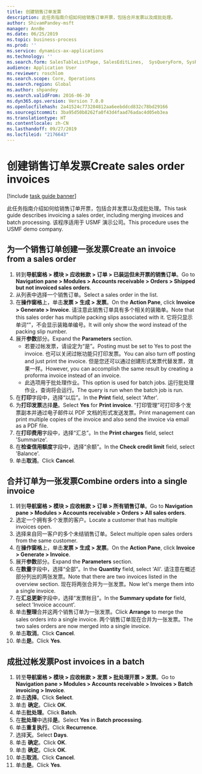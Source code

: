 ```yaml
---
title: 创建销售订单发票
description: 此任务指南介绍如何给销售订单开票，包括合并发票以及成批处理。
author: ShivamPandey-msft
manager: AnnBe
ms.date: 06/25/2019
ms.topic: business-process
ms.prod: ''
ms.service: dynamics-ax-applications
ms.technology: ''
ms.search.form: SalesTableListPage, SalesEditLines,  SysQueryForm, SysRecurrence
audience: Application User
ms.reviewer: roschlom
ms.search.scope: Core, Operations
ms.search.region: Global
ms.author: shpandey
ms.search.validFrom: 2016-06-30
ms.dyn365.ops.version: Version 7.0.0
ms.openlocfilehash: 2a41524c773284812aa6eebddcd832c78bd29166
ms.sourcegitcommit: 3ba95d50b8262fa0f43d4faad76adac4d05eb3ea
ms.translationtype: HT
ms.contentlocale: zh-CN
ms.lasthandoff: 09/27/2019
ms.locfileid: "2176643"
---
```

# <a name="create-sales-order-invoices"></a><span data-ttu-id="cdaeb-103">创建销售订单发票</span><span class="sxs-lookup"><span data-stu-id="cdaeb-103">Create sales order invoices</span></span>

[!include [task guide banner](../../includes/task-guide-banner.md)]

<span data-ttu-id="cdaeb-104">此任务指南介绍如何给销售订单开票，包括合并发票以及成批处理。</span><span class="sxs-lookup"><span data-stu-id="cdaeb-104">This task guide describes invoicing a sales order, including merging invoices and batch processing.</span></span> <span data-ttu-id="cdaeb-105">该程序适用于 USMF 演示公司。</span><span class="sxs-lookup"><span data-stu-id="cdaeb-105">This procedure uses the USMF demo company.</span></span>


## <a name="create-an-invoice-from-a-sales-order"></a><span data-ttu-id="cdaeb-106">为一个销售订单创建一张发票</span><span class="sxs-lookup"><span data-stu-id="cdaeb-106">Create an invoice from a sales order</span></span>
1. <span data-ttu-id="cdaeb-107">转到**导航窗格 > 模块 > 应收帐款 > 订单 > 已装运但未开票的销售订单**。</span><span class="sxs-lookup"><span data-stu-id="cdaeb-107">Go to **Navigation pane > Modules > Accounts receivable > Orders > Shipped but not invoiced sales orders**.</span></span>
2. <span data-ttu-id="cdaeb-108">从列表中选择一个销售订单。</span><span class="sxs-lookup"><span data-stu-id="cdaeb-108">Select a sales order in the list.</span></span> 
3. <span data-ttu-id="cdaeb-109">在**操作窗格**上，单击**发票 > 生成 > 发票**。</span><span class="sxs-lookup"><span data-stu-id="cdaeb-109">On the **Action Pane**, click **Invoice > Generate > Invoice**.</span></span> <span data-ttu-id="cdaeb-110">请注意此销售订单具有多个相关的装箱单。</span><span class="sxs-lookup"><span data-stu-id="cdaeb-110">Note that this sales order has multiple packing slips associated with it.</span></span> <span data-ttu-id="cdaeb-111">它将只显示单词“<multiple>”，不会显示装箱单编号。</span><span class="sxs-lookup"><span data-stu-id="cdaeb-111">It will only show the word <multiple> instead of the packing slip number.</span></span>  
4. <span data-ttu-id="cdaeb-112">展开**参数**部分。</span><span class="sxs-lookup"><span data-stu-id="cdaeb-112">Expand the **Parameters** section.</span></span>
    - <span data-ttu-id="cdaeb-113">若要过帐发票，请设定为“是”。</span><span class="sxs-lookup"><span data-stu-id="cdaeb-113">Posting must be set to Yes to post the invoice.</span></span> <span data-ttu-id="cdaeb-114">也可以关闭过帐功能只打印发票。</span><span class="sxs-lookup"><span data-stu-id="cdaeb-114">You can also turn off posting and just print the invoice.</span></span> <span data-ttu-id="cdaeb-115">但是您还可以通过创建形式发票代替发票，效果一样。</span><span class="sxs-lookup"><span data-stu-id="cdaeb-115">However, you can accomplish the same result by creating a proforma invoice instead of an invoice.</span></span>  
    - <span data-ttu-id="cdaeb-116">此选项用于批处理作业。</span><span class="sxs-lookup"><span data-stu-id="cdaeb-116">This option is used for batch jobs.</span></span> <span data-ttu-id="cdaeb-117">运行批处理作业，查询将会运行。</span><span class="sxs-lookup"><span data-stu-id="cdaeb-117">The query is run when the batch job is run.</span></span>
5. <span data-ttu-id="cdaeb-118">在**打印**字段中，选择“以后”。</span><span class="sxs-lookup"><span data-stu-id="cdaeb-118">In the **Print** field, select 'After'.</span></span>
6. <span data-ttu-id="cdaeb-119">为**打印发票**选择**是**。</span><span class="sxs-lookup"><span data-stu-id="cdaeb-119">Select **Yes** for **Print invoice**.</span></span> <span data-ttu-id="cdaeb-120">“打印管理”可打印多个发票副本并通过电子邮件以 PDF 文档的形式发送发票。</span><span class="sxs-lookup"><span data-stu-id="cdaeb-120">Print management can print  multiple copies of the invoice and also send the invoice via email as a PDF file.</span></span>  
7. <span data-ttu-id="cdaeb-121">在**打印费用**字段中，选择“汇总”。</span><span class="sxs-lookup"><span data-stu-id="cdaeb-121">In the **Print charges** field, select 'Summarize'.</span></span>
8. <span data-ttu-id="cdaeb-122">在**检查信用额度**字段中，选择“余额”。</span><span class="sxs-lookup"><span data-stu-id="cdaeb-122">In the **Check credit limit** field, select 'Balance'.</span></span>
9. <span data-ttu-id="cdaeb-123">单击**取消**。</span><span class="sxs-lookup"><span data-stu-id="cdaeb-123">Click **Cancel**.</span></span>

## <a name="combine-orders-into-a-single-invoice"></a><span data-ttu-id="cdaeb-124">合并订单为一张发票</span><span class="sxs-lookup"><span data-stu-id="cdaeb-124">Combine orders into a single invoice</span></span>
1. <span data-ttu-id="cdaeb-125">转到**导航窗格 > 模块 > 应收帐款 > 订单 > 所有销售订单**。</span><span class="sxs-lookup"><span data-stu-id="cdaeb-125">Go to **Navigation pane > Modules > Accounts receivable > Orders > All sales orders**.</span></span>
2. <span data-ttu-id="cdaeb-126">选定一个拥有多个发票的客户。</span><span class="sxs-lookup"><span data-stu-id="cdaeb-126">Locate a customer that has multiple invoices open.</span></span>
3. <span data-ttu-id="cdaeb-127">选择来自同一客户的多个未结销售订单。</span><span class="sxs-lookup"><span data-stu-id="cdaeb-127">Select multiple open sales orders from the same customer.</span></span>
4. <span data-ttu-id="cdaeb-128">在**操作窗格**上，单击**发票 > 生成 > 发票**。</span><span class="sxs-lookup"><span data-stu-id="cdaeb-128">On the **Action Pane**, click **Invoice > Generate > Invoice**.</span></span>
5. <span data-ttu-id="cdaeb-129">展开**参数**部分。</span><span class="sxs-lookup"><span data-stu-id="cdaeb-129">Expand the **Parameters** section.</span></span>
6. <span data-ttu-id="cdaeb-130">在**数量**字段中，选择“全部”。</span><span class="sxs-lookup"><span data-stu-id="cdaeb-130">In the **Quantity** field, select 'All'.</span></span> <span data-ttu-id="cdaeb-131">请注意在概述部分列出的两张发票。</span><span class="sxs-lookup"><span data-stu-id="cdaeb-131">Note that there are two invoices listed in the overview section.</span></span> <span data-ttu-id="cdaeb-132">现在将两张合并为一张发票。</span><span class="sxs-lookup"><span data-stu-id="cdaeb-132">Now let's merge them into a single invoice.</span></span>  
7. <span data-ttu-id="cdaeb-133">在**汇总更新**字段中，选择“发票帐目”。</span><span class="sxs-lookup"><span data-stu-id="cdaeb-133">In the **Summary update for** field, select 'Invoice account'.</span></span>
8. <span data-ttu-id="cdaeb-134">单击**整理**合并这两个销售订单为一张发票。</span><span class="sxs-lookup"><span data-stu-id="cdaeb-134">Click **Arrange** to merge the sales orders into a single invoice.</span></span> <span data-ttu-id="cdaeb-135">两个销售订单现在合并为一张发票。</span><span class="sxs-lookup"><span data-stu-id="cdaeb-135">The two sales orders are now merged into a single invoice.</span></span>   
9. <span data-ttu-id="cdaeb-136">单击**取消**。</span><span class="sxs-lookup"><span data-stu-id="cdaeb-136">Click **Cancel**.</span></span>
10. <span data-ttu-id="cdaeb-137">单击**是**。</span><span class="sxs-lookup"><span data-stu-id="cdaeb-137">Click **Yes**.</span></span>

## <a name="post-invoices-in-a-batch"></a><span data-ttu-id="cdaeb-138">成批过帐发票</span><span class="sxs-lookup"><span data-stu-id="cdaeb-138">Post invoices in a batch</span></span>
1. <span data-ttu-id="cdaeb-139">转至**导航窗格 > 模块 > 应收帐款 > 发票 > 批处理开票 > 发票**。</span><span class="sxs-lookup"><span data-stu-id="cdaeb-139">Go to **Navigation pane > Modules > Accounts receivable > Invoices > Batch invoicing > Invoice**.</span></span>
2. <span data-ttu-id="cdaeb-140">单击**选择**。</span><span class="sxs-lookup"><span data-stu-id="cdaeb-140">Click **Select**.</span></span>
3. <span data-ttu-id="cdaeb-141">单击 **确定**。</span><span class="sxs-lookup"><span data-stu-id="cdaeb-141">Click **OK**.</span></span>
4. <span data-ttu-id="cdaeb-142">单击**批处理**。</span><span class="sxs-lookup"><span data-stu-id="cdaeb-142">Click **Batch**.</span></span>
5. <span data-ttu-id="cdaeb-143">在**批处理**中选择**是**。</span><span class="sxs-lookup"><span data-stu-id="cdaeb-143">Select **Yes** in **Batch processing**.</span></span>
6. <span data-ttu-id="cdaeb-144">单击**重复执行**。</span><span class="sxs-lookup"><span data-stu-id="cdaeb-144">Click **Recurrence**.</span></span>
7. <span data-ttu-id="cdaeb-145">选择**天**。</span><span class="sxs-lookup"><span data-stu-id="cdaeb-145">Select **Days**.</span></span>
8. <span data-ttu-id="cdaeb-146">单击 **确定**。</span><span class="sxs-lookup"><span data-stu-id="cdaeb-146">Click **OK**.</span></span>
9. <span data-ttu-id="cdaeb-147">单击 **确定**。</span><span class="sxs-lookup"><span data-stu-id="cdaeb-147">Click **OK**.</span></span>
10. <span data-ttu-id="cdaeb-148">单击**取消**。</span><span class="sxs-lookup"><span data-stu-id="cdaeb-148">Click **Cancel**.</span></span>
11. <span data-ttu-id="cdaeb-149">单击**是**。</span><span class="sxs-lookup"><span data-stu-id="cdaeb-149">Click **Yes**.</span></span>

